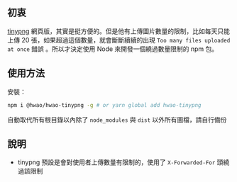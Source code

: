 ## 初衷

[tinypng](https://tinypng.com/) 網頁版，其實是挺方便的。但是他有上傳圖片數量的限制，比如每天只能上傳 20 張，如果超過這個數量，就會斷斷續續的出現
`Too many files uploaded at once` 錯誤 。所以才決定使用 Node 來開發一個繞過數量限制的 npm 包。

## 使用方法

安裝：

```bash
npm i @hwao/hwao-tinypng -g # or yarn global add hwao-tinypng
```

自動取代所有根目錄以內除了 `node_modules` 與 `dist` 以外所有圖檔，請自行備份

## 說明

- tinypng 預設是會對使用者上傳數量有限制的，使用了 `X-Forwarded-For` 頭繞過該限制
